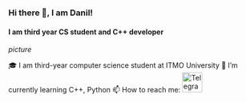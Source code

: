 ### Hi there 👋, I am Danil!
#### I am third year CS student and C++ developer

*picture*

🎓 I am third-year computer science student at ITMO University
🌱 I’m currently learning C++, Python
📫 How to reach me:
[<img src='https://mooscle.com/app/uploads/2019/10/telegram-886x668.png' alt='Telegram' height='40'>](https://t.me/denny178)
<!--
**Dennymf/Dennymf** is a ✨ _special_ ✨ repository because its `README.md` (this file) appears on your GitHub profile.

Here are some ideas to get you started:

- 🔭 I’m currently working on ...
- 🌱 I’m currently learning ...
- 👯 I’m looking to collaborate on ...
- 🤔 I’m looking for help with ...
- 💬 Ask me about ...
- 📫 How to reach me: ...
- 😄 Pronouns: ...
- ⚡ Fun fact: ...
-->
